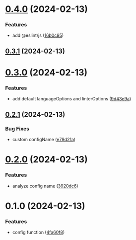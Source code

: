 

# [0.4.0](https://github.com/hyoban/eslint-flat-config/compare/0.3.1...0.4.0) (2024-02-13)


### Features

* add @eslint/js ([16b0c95](https://github.com/hyoban/eslint-flat-config/commit/16b0c95918c87b1ae5ab096dc42d8d419c3d07a4))

## [0.3.1](https://github.com/hyoban/eslint-flat-config/compare/0.3.0...0.3.1) (2024-02-13)

# [0.3.0](https://github.com/hyoban/eslint-flat-config/compare/0.2.1...0.3.0) (2024-02-13)


### Features

* add default languageOptions and linterOptions ([9d43e9a](https://github.com/hyoban/eslint-flat-config/commit/9d43e9aa6ff362875d736ac67f36752334d9ad5c))

## [0.2.1](https://github.com/hyoban/eslint-flat-config/compare/0.2.0...0.2.1) (2024-02-13)


### Bug Fixes

* custom configName ([e79d21a](https://github.com/hyoban/eslint-flat-config/commit/e79d21a0f9fdf5516d9ff044af0193fd338cd588))

# [0.2.0](https://github.com/hyoban/eslint-flat-config/compare/0.1.0...0.2.0) (2024-02-13)


### Features

* analyze config name ([3920dc6](https://github.com/hyoban/eslint-flat-config/commit/3920dc60cbaac231b4193e93243d857db44c6932))

# 0.1.0 (2024-02-13)


### Features

* config function ([4fa60f8](https://github.com/hyoban/eslint-flat-config/commit/4fa60f85f36fbe775d9e62c55f2816fd91aabef0))
